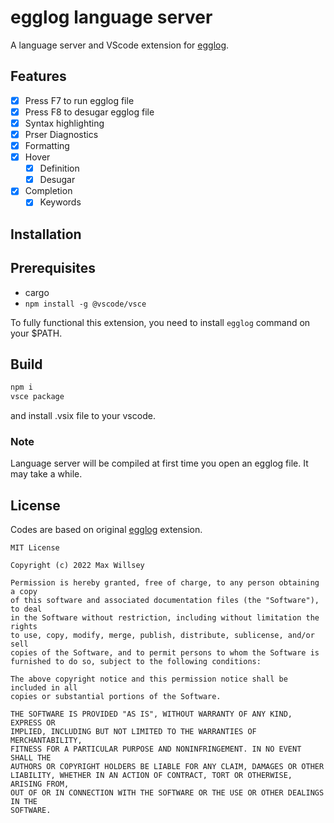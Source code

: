 # egglog language server

A language server and VScode extension for [egglog](https://github.com/egraphs-good/egglog).

## Features

- [x] Press F7 to run egglog file
- [x] Press F8 to desugar egglog file
- [x] Syntax highlighting
- [x] Prser Diagnostics
- [x] Formatting
- [x] Hover
    - [x] Definition
    - [x] Desugar
- [x] Completion
    - [x] Keywords

## Installation

## Prerequisites

- cargo
- `npm install -g @vscode/vsce`

To fully functional this extension, you need to install `egglog` command on your $PATH.

## Build

```bash
npm i
vsce package
```

and install .vsix file to your vscode.

### Note

Language server will be compiled at first time you open an egglog file. It may take a while.

## License

Codes are based on original [egglog](https://github.com/egraphs-good/egglog/tree/main/vscode/eggsmol-1.0.0) extension.
```text
MIT License

Copyright (c) 2022 Max Willsey

Permission is hereby granted, free of charge, to any person obtaining a copy
of this software and associated documentation files (the "Software"), to deal
in the Software without restriction, including without limitation the rights
to use, copy, modify, merge, publish, distribute, sublicense, and/or sell
copies of the Software, and to permit persons to whom the Software is
furnished to do so, subject to the following conditions:

The above copyright notice and this permission notice shall be included in all
copies or substantial portions of the Software.

THE SOFTWARE IS PROVIDED "AS IS", WITHOUT WARRANTY OF ANY KIND, EXPRESS OR
IMPLIED, INCLUDING BUT NOT LIMITED TO THE WARRANTIES OF MERCHANTABILITY,
FITNESS FOR A PARTICULAR PURPOSE AND NONINFRINGEMENT. IN NO EVENT SHALL THE
AUTHORS OR COPYRIGHT HOLDERS BE LIABLE FOR ANY CLAIM, DAMAGES OR OTHER
LIABILITY, WHETHER IN AN ACTION OF CONTRACT, TORT OR OTHERWISE, ARISING FROM,
OUT OF OR IN CONNECTION WITH THE SOFTWARE OR THE USE OR OTHER DEALINGS IN THE
SOFTWARE.
```